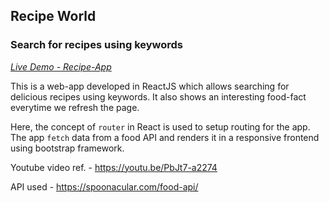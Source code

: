 ## Recipe World

### Search for recipes using keywords

*[Live Demo - Recipe-App](https://swapnil031.github.io/recipe-app/)*

This is a web-app developed in ReactJS which allows searching for delicious recipes using keywords. It also shows an interesting food-fact everytime we refresh the page.

Here, the concept of `router` in React is used to setup routing for the app. The app `fetch` data from a food API and renders it in a responsive frontend using bootstrap framework. 

Youtube video ref. - https://youtu.be/PbJt7-a2274

API used - https://spoonacular.com/food-api/
